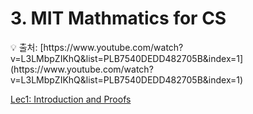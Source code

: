 # 3. MIT Mathmatics for CS

<aside>
💡 출처: [https://www.youtube.com/watch?v=L3LMbpZIKhQ&list=PLB7540DEDD482705B&index=1](https://www.youtube.com/watch?v=L3LMbpZIKhQ&list=PLB7540DEDD482705B&index=1)

</aside>

[Lec1: Introduction and Proofs](/Online%20CS%20Study/3%20MIT%20Mathmatics%20for%20CS/Lec1%20Introduction%20and%20Proofs.md)